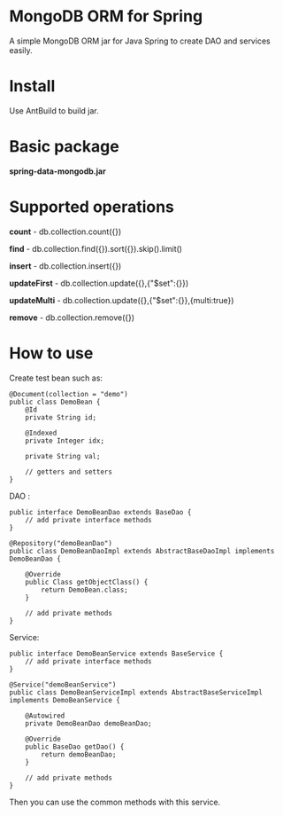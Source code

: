 # MongoDB ORM for Spring

A simple MongoDB ORM jar for Java Spring to create DAO and services easily.

# Install

Use AntBuild to build jar.

# Basic package

**spring-data-mongodb.jar**

# Supported operations

**count** - db.collection.count({})

**find** - db.collection.find({}).sort({}).skip().limit()

**insert** - db.collection.insert({})

**updateFirst** - db.collection.update({},{"$set":{}})

**updateMulti** - db.collection.update({},{"$set":{}},{multi:true})

**remove** - db.collection.remove({})

# How to use

Create test bean such as:
```$xslt
@Document(collection = "demo")
public class DemoBean {
    @Id
    private String id;
    
    @Indexed
    private Integer idx;
    
    private String val;
    
    // getters and setters
}
```

DAO :
```$xslt
public interface DemoBeanDao extends BaseDao {
    // add private interface methods
}

@Repository("demoBeanDao")
public class DemoBeanDaoImpl extends AbstractBaseDaoImpl implements DemoBeanDao {
    
    @Override
    public Class getObjectClass() {
    	return DemoBean.class;
    }
    
    // add private methods 
}
```

Service:
```$xslt
public interface DemoBeanService extends BaseService {
    // add private interface methods
}

@Service("demoBeanService")
public class DemoBeanServiceImpl extends AbstractBaseServiceImpl implements DemoBeanService {

	@Autowired
	private DemoBeanDao demoBeanDao;
	
	@Override
	public BaseDao getDao() {
		return demoBeanDao;
	}
    
	// add private methods
}
```

Then you can use the common methods with this service.


